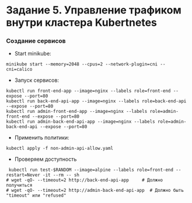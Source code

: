 # Задание 5. Управление трафиком внутри кластера Kubertnetes




### Создание сервисов

- Start minikube:
```shell
minikube start --memory=2048 --cpus=2 --network-plugin=cni --cni=calico
```

- Запуск сервисов:
```shell
kubectl run front-end-app --image=nginx --labels role=front-end --expose --port=80
kubectl run back-end-api-app --image=nginx --labels role=back-end-api --expose --port=80
kubectl run admin-front-end-app --image=nginx --labels role=admin-front-end --expose --port=80
kubectl run admin-back-end-api-app --image=nginx --labels role=admin-back-end-api --expose --port=80
```

- Применить политики:
```shell
kubectl apply -f non-admin-api-allow.yaml
```

- Проверяем доступность
```shell
 kubectl run test-$RANDOM --image=alpine --labels role=front-end --restart=Never -it --rm -- sh
# wget -qO- --timeout=2 http://back-end-api-app     # Должно получиться
# wget -qO- --timeout=2 http://admin-back-end-api-app  # Должно быть "timeout" или "refused"
```